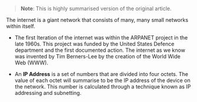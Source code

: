 > **Note**: This is highly summarised version of the original article.

The internet is a giant network that consists of many, many small networks within itself. 

- The first Iteration of the internet was within the ARPANET project in the late 1960s. This project was funded by the United States Defence department and the first documented action. The internet as we know was invented by Tim Berners-Lee by the creation of the World Wide Web (WWW).

- An **IP Address** is a set of numbers that are divided into four octets. The value of each octet will summarise to be the IP address of the device on the network. This number is calculated through a technique known as IP addressing and subnetting.